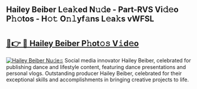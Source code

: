 ## Hailey Beiber L𝚎a𝚔ed N𝚞𝚍e - Part-RVS Vi𝚍𝚎o P𝚑𝚘tos - H𝚘𝚝 O𝚗𝚕yf𝚊ns L𝚎a𝚔s vWFSL

# <h2><a href="http://kfezu0g.oniu.top/?m=Hailey+Beiber">🔗👉 🔴 Hailey Beiber P𝚑ot𝚘𝚜 V𝚒d𝚎o</a></h2>

[![Hailey Beiber Nu𝚍e𝚜](https://i.imgur.com/0qMVB7G.gif)](http://kfezu0g.oniu.top/?m=Hailey+Beiber)
Social media innovator Hailey Beiber, celebrated for publishing dance and lifestyle content, featuring dance presentations and personal vlogs. Outstanding producer Hailey Beiber, celebrated for their exceptional skills and accomplishments in bringing creative projects to life.  
